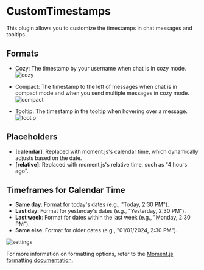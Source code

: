 # CustomTimestamps

This plugin allows you to customize the timestamps in chat messages and tooltips.

## Formats

- Cozy: The timestamp by your username when chat is in cozy mode.
  ![cozy](https://github.com/user-attachments/assets/a883b21b-346b-4e36-9660-771eff6898c9)


- Compact: The timestamp to the left of messages when chat is in compact mode and when you send multiple messages in cozy mode.
  ![compact](https://github.com/user-attachments/assets/9944495f-ff21-4da5-b6f2-0ee0e0a7bf99)


- Tooltip: The timestamp in the tooltip when hovering over a message.
  ![tootip](https://github.com/user-attachments/assets/5fcc6c0e-ad52-4a4e-8660-b373f5020d11)

## Placeholders

- **[calendar]**: Replaced with moment.js's calendar time, which dynamically adjusts based on the date.
- **[relative]**: Replaced with moment.js's relative time, such as "4 hours ago".

## Timeframes for Calendar Time

- **Same day**: Format for today's dates (e.g., "Today, 2:30 PM").
- **Last day**: Format for yesterday's dates (e.g., "Yesterday, 2:30 PM").
- **Last week**: Format for dates within the last week (e.g., "Monday, 2:30 PM").
- **Same else**: Format for older dates (e.g., "01/01/2024, 2:30 PM").

![settings](https://github.com/user-attachments/assets/daf4bd95-5a52-4376-9226-2a3afd043368)

For more information on formatting options, refer to the [Moment.js formatting documentation](https://momentjs.com/docs/#/displaying/format/).
